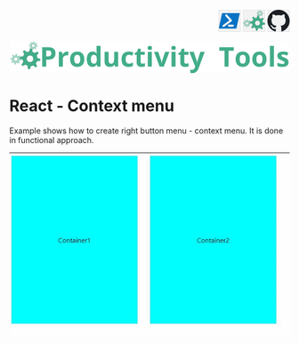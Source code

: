 <!--Category:PowerShell--> 
 <p align="right">
    <a href="https://www.powershellgallery.com/packages/ProductivityTools.XXXX/"><img src="Images/Header/Powershell_border_40px.png" /></a>
    <a href="http://productivitytools.tech/XXX/"><img src="Images/Header/ProductivityTools_green_40px_2.png" /><a> 
    <a href="https://github.com/pwujczyk/ProductivityTools.XXX"><img src="Images/Header/Github_border_40px.png" /></a>
</p>
<p align="center">
    <a href="http://http://productivitytools.tech/">
        <img src="Images/Header/LogoTitle_green_500px.png" />
    </a>
</p>

 
# React - Context menu 

Example shows how to create right button menu - context menu. It is done in functional approach.

<!--more-->

<!--og-image-->
![](Images/chrome-capture.gif)

